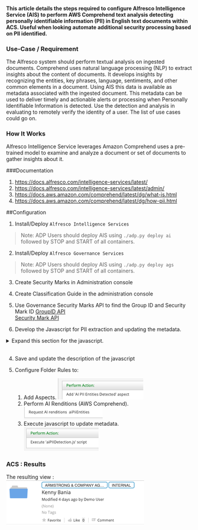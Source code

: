 #### This article details the steps required to configure Alfresco Intelligence Service (AIS) to perform AWS Comprehend text analysis detecting personally identifiable information (PII) in English text documents  within ACS.  Useful when looking automate additional security processing based on PII identified.    

### Use-Case / Requirement
The Alfresco system should perform textual analysis on ingested documents.  Comprehend uses natural language processing (NLP) to extract insights about the content of documents. It develops insights by recognizing the entities, key phrases, language, sentiments, and other common elements in a document.  Using AIS this data is available as metadata associated with the ingested document.  This metadata can be used to deliver timely and actionable alerts or processing when Personally Identifiable Information is detected. Use the detection and analysis in evaluating to remotely verify the identity of a user.  The list of use cases could go on.

### How It Works
Alfresco Intelligence Service leverages Amazon Comprehend uses a pre-trained model to examine and analyze a document or set of documents to gather insights about it.

###Documentation
1. https://docs.alfresco.com/intelligence-services/latest/
2. https://docs.alfresco.com/intelligence-services/latest/admin/
3. https://docs.aws.amazon.com/comprehend/latest/dg/what-is.html
4. https://docs.aws.amazon.com/comprehend/latest/dg/how-pii.html


##Configuration
1. Install/Deploy `Alfresco Intelligence Services`
> Note: ADP Users should deploy AIS using `./adp.py deploy ai` followed by STOP and START of all containers.

2. Install/Deploy `Alfresco Governance Services`
> Note: ADP Users should deploy AIS using `./adp.py deploy ags` followed by STOP and START of all containers.

3. Create Security Marks in Administration console

4. Create Classification Guide in the administration console

5. Use Governance Security Marks API to find the Group ID and Security Mark ID 
[GroupID API](artifacts/Groupid.png) <br/>
[Security Mark API](artifacts/secmark.png) <br/>

6. Develop the Javascript for PII extraction and updating the metadata.

<details>
		<summary>Expand this section for the javascript.</summary>
```javascript									
if(schemas[t][key].type == "SSN")
{
	logger.log(schemas[t][key].type + " Identified ");
	logger.log("parent id: " + document.getParent().id);
										
	var requestBody = '{"id": "zMKc15jZ","groupId": "5643299b-8f8c-4f47-8f62-7cd51cac6766","op": "ADD"}';										

	logger.log(requestBody);
																																				
	http.post('{HostName}/alfresco/api/-default-/public/gs/versions/1/secured-nodes/' + document.getParent().id + '/securing-marks', requestBody, "application/json;charset=UTF-8", "uname", "pw");
	logger.error(r);									
}
```
```javascript
if(schemas[t][key].type == "BANK_ROUTING")
{
	logger.log(schemas[t][key].type + " Identified ");
	logger.log("parent id: " + document.getParent().id);
										
	var requestBody = '{"id": "zMKc15jZ","groupId": "5643299b-8f8c-4f47-8f62-7cd51cac6766","op": "ADD"}';												
	logger.log(requestBody);					
																											
	http.post('{HostName}/alfresco/api/-default-/public/gs/versions/1/secured-nodes/' + document.getParent().id + '/securing-marks', requestBody, "application/json;charset=UTF-8", "uname", "pw");
	logger.error(r);									

}	
```								
</details>
<br/>

4. Save and update the description of the javascript

5.  Configure Folder Rules to:
    1. Add Aspects.
    ![add-aspects](artifacts/5a.png)
    2. Perform AI Renditions (AWS Comprehend).
    ![ai-rendition](artifacts/5b.png)
    3. Execute javascript to update metadata.
    ![execute-js](artifacts/5c.png)


### ACS : Results
The resulting view :
![result](artifacts/5d.png)